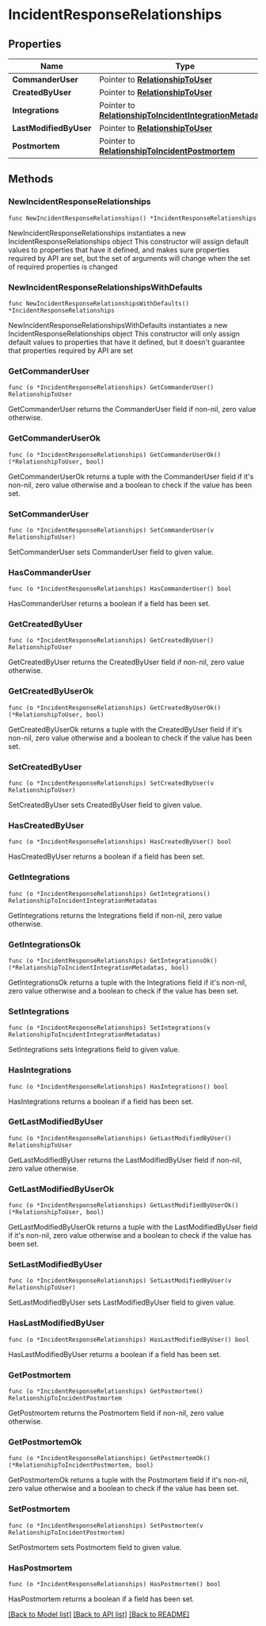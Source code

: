 # IncidentResponseRelationships

## Properties

Name | Type | Description | Notes
------------ | ------------- | ------------- | -------------
**CommanderUser** | Pointer to [**RelationshipToUser**](RelationshipToUser.md) |  | [optional] 
**CreatedByUser** | Pointer to [**RelationshipToUser**](RelationshipToUser.md) |  | [optional] 
**Integrations** | Pointer to [**RelationshipToIncidentIntegrationMetadatas**](RelationshipToIncidentIntegrationMetadatas.md) |  | [optional] 
**LastModifiedByUser** | Pointer to [**RelationshipToUser**](RelationshipToUser.md) |  | [optional] 
**Postmortem** | Pointer to [**RelationshipToIncidentPostmortem**](RelationshipToIncidentPostmortem.md) |  | [optional] 

## Methods

### NewIncidentResponseRelationships

`func NewIncidentResponseRelationships() *IncidentResponseRelationships`

NewIncidentResponseRelationships instantiates a new IncidentResponseRelationships object
This constructor will assign default values to properties that have it defined,
and makes sure properties required by API are set, but the set of arguments
will change when the set of required properties is changed

### NewIncidentResponseRelationshipsWithDefaults

`func NewIncidentResponseRelationshipsWithDefaults() *IncidentResponseRelationships`

NewIncidentResponseRelationshipsWithDefaults instantiates a new IncidentResponseRelationships object
This constructor will only assign default values to properties that have it defined,
but it doesn't guarantee that properties required by API are set

### GetCommanderUser

`func (o *IncidentResponseRelationships) GetCommanderUser() RelationshipToUser`

GetCommanderUser returns the CommanderUser field if non-nil, zero value otherwise.

### GetCommanderUserOk

`func (o *IncidentResponseRelationships) GetCommanderUserOk() (*RelationshipToUser, bool)`

GetCommanderUserOk returns a tuple with the CommanderUser field if it's non-nil, zero value otherwise
and a boolean to check if the value has been set.

### SetCommanderUser

`func (o *IncidentResponseRelationships) SetCommanderUser(v RelationshipToUser)`

SetCommanderUser sets CommanderUser field to given value.

### HasCommanderUser

`func (o *IncidentResponseRelationships) HasCommanderUser() bool`

HasCommanderUser returns a boolean if a field has been set.

### GetCreatedByUser

`func (o *IncidentResponseRelationships) GetCreatedByUser() RelationshipToUser`

GetCreatedByUser returns the CreatedByUser field if non-nil, zero value otherwise.

### GetCreatedByUserOk

`func (o *IncidentResponseRelationships) GetCreatedByUserOk() (*RelationshipToUser, bool)`

GetCreatedByUserOk returns a tuple with the CreatedByUser field if it's non-nil, zero value otherwise
and a boolean to check if the value has been set.

### SetCreatedByUser

`func (o *IncidentResponseRelationships) SetCreatedByUser(v RelationshipToUser)`

SetCreatedByUser sets CreatedByUser field to given value.

### HasCreatedByUser

`func (o *IncidentResponseRelationships) HasCreatedByUser() bool`

HasCreatedByUser returns a boolean if a field has been set.

### GetIntegrations

`func (o *IncidentResponseRelationships) GetIntegrations() RelationshipToIncidentIntegrationMetadatas`

GetIntegrations returns the Integrations field if non-nil, zero value otherwise.

### GetIntegrationsOk

`func (o *IncidentResponseRelationships) GetIntegrationsOk() (*RelationshipToIncidentIntegrationMetadatas, bool)`

GetIntegrationsOk returns a tuple with the Integrations field if it's non-nil, zero value otherwise
and a boolean to check if the value has been set.

### SetIntegrations

`func (o *IncidentResponseRelationships) SetIntegrations(v RelationshipToIncidentIntegrationMetadatas)`

SetIntegrations sets Integrations field to given value.

### HasIntegrations

`func (o *IncidentResponseRelationships) HasIntegrations() bool`

HasIntegrations returns a boolean if a field has been set.

### GetLastModifiedByUser

`func (o *IncidentResponseRelationships) GetLastModifiedByUser() RelationshipToUser`

GetLastModifiedByUser returns the LastModifiedByUser field if non-nil, zero value otherwise.

### GetLastModifiedByUserOk

`func (o *IncidentResponseRelationships) GetLastModifiedByUserOk() (*RelationshipToUser, bool)`

GetLastModifiedByUserOk returns a tuple with the LastModifiedByUser field if it's non-nil, zero value otherwise
and a boolean to check if the value has been set.

### SetLastModifiedByUser

`func (o *IncidentResponseRelationships) SetLastModifiedByUser(v RelationshipToUser)`

SetLastModifiedByUser sets LastModifiedByUser field to given value.

### HasLastModifiedByUser

`func (o *IncidentResponseRelationships) HasLastModifiedByUser() bool`

HasLastModifiedByUser returns a boolean if a field has been set.

### GetPostmortem

`func (o *IncidentResponseRelationships) GetPostmortem() RelationshipToIncidentPostmortem`

GetPostmortem returns the Postmortem field if non-nil, zero value otherwise.

### GetPostmortemOk

`func (o *IncidentResponseRelationships) GetPostmortemOk() (*RelationshipToIncidentPostmortem, bool)`

GetPostmortemOk returns a tuple with the Postmortem field if it's non-nil, zero value otherwise
and a boolean to check if the value has been set.

### SetPostmortem

`func (o *IncidentResponseRelationships) SetPostmortem(v RelationshipToIncidentPostmortem)`

SetPostmortem sets Postmortem field to given value.

### HasPostmortem

`func (o *IncidentResponseRelationships) HasPostmortem() bool`

HasPostmortem returns a boolean if a field has been set.


[[Back to Model list]](../README.md#documentation-for-models) [[Back to API list]](../README.md#documentation-for-api-endpoints) [[Back to README]](../README.md)


